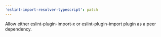 ```yaml
---
'eslint-import-resolver-typescript': patch
---
```


Allow either eslint-plugin-import-x or eslint-plugin-import plugin as a peer dependency.
